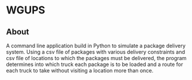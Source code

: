 <h1>WGUPS</h1>
<h2>About</h2>
<p>
  A command line application build in Python to simulate a package delivery system. 
  Using a csv file of packages with various delivery constraints and csv file of locations
  to which the packages must be delivered, the program determines into which truck each package is to
  be loaded and a route for each truck to take without visiting a location more than once.
</p>
